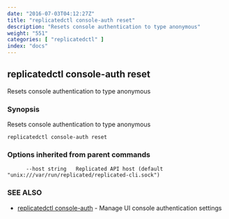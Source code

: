 ```yaml
---
date: "2016-07-03T04:12:27Z"
title: "replicatedctl console-auth reset"
description: "Resets console authentication to type anonymous"
weight: "551"
categories: [ "replicatedctl" ]
index: "docs"
---
```


## replicatedctl console-auth reset

Resets console authentication to type anonymous

### Synopsis


Resets console authentication to type anonymous

```
replicatedctl console-auth reset
```

### Options inherited from parent commands

```
      --host string   Replicated API host (default "unix:///var/run/replicated/replicated-cli.sock")
```

### SEE ALSO
* [replicatedctl console-auth](/api/replicatedctl/replicatedctl_console-auth/)	 - Manage UI console authentication settings

